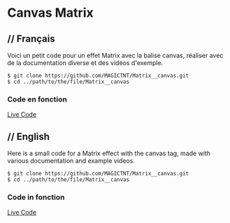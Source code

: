 # Canvas Matrix 

## // Français

Voici un petit code pour un effet Matrix avec la balise canvas, réaliser avec de la documentation diverse et des vidéos d'exemple.

```git
$ git clone https://github.com/MAGICTNT/Matrix__canvas.git
$ cd ../path/to/the/file/Matrix__canvas
```
### Code en fonction
[Live Code](https://portfolio-maxime-javaux.herokuapp.com/portfolio/matrix)

## // English

Here is a small code for a Matrix effect with the canvas tag, made with various documentation and example videos.

```git
$ git clone https://github.com/MAGICTNT/Matrix__canvas.git
$ cd ../path/to/the/file/Matrix__canvas
```

### Code in fonction
[Live Code](https://portfolio-maxime-javaux.herokuapp.com/portfolio/matrix)
